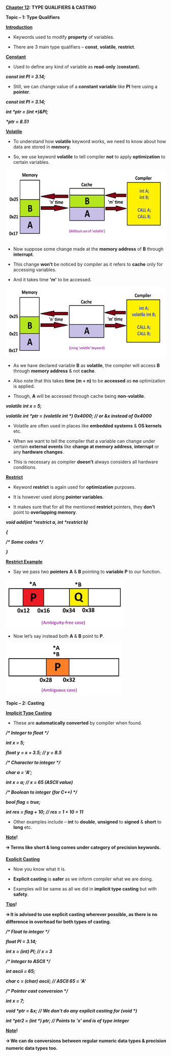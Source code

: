 **<u>Chapter 12</u>: TYPE QUALIFIERS & CASTING**

**Topic – 1: Type Qualifiers**

**<u>Introduction</u>**

- Keywords used to modify **property** of variables.

- There are 3 main type qualifiers – **const**, **volatile**,
  **restrict**.

**<u>Constant</u>**

- Used to define any kind of variable as **read-only** (**constant**).

***const int PI = 3.14;***

- Still, we can change value of a **constant variable** like **PI** here
  using a **pointer**.

***const int PI = 3.14;***

***int \*ptr = (int \*)&PI;***

***\*ptr = 8.51***

**<u>Volatile</u>**

- To understand how **volatile** keyword works, we need to know about
  how data are stored in **memory**.

- So, we use keyword **volatile** to tell compiler **not** to apply
  **optimization** to certain variables.

<img src="./media/image1.png"
style="width:6.26806in;height:2.32917in" />

- Now suppose some change made at the **memory address** of **B**
  through **interrupt**.

- This change **won’t** be noticed by compiler as it refers to **cache**
  only for accessing variables.

- And it takes time **'m'** to be accessed.

<img src="./media/image2.png"
style="width:6.26806in;height:2.30486in" />

- As we have declared variable **B** as **volatile**, the compiler will
  access **B** through **memory address** & not **cache**.

- Also note that this takes **time** **(m + n)** to be **accessed** as
  **no** optimization is applied.

- Though, **A** will be accessed through cache being **non-volatile**.

***volatile int x = 5;***

***volatile int \*ptr = (volatile int \*) 0x4000; // or &x instead of
0x4000***

- Volatile are often used in places like **embedded systems** & **OS
  kernels** etc.

- When we want to tell the compiler that a variable can change under
  certain **external events** like **change at memory address**,
  **interrupt** or any **hardware changes**.

- This is necessary as compiler **doesn’t** always considers all
  hardware conditions.

**<u>Restrict</u>**

- Keyword **restrict** is again used for **optimization** purposes.

- It is however used along **pointer variables**.

- It makes sure that for all the mentioned **restrict** pointers, they
  **don’t** point to **overlapping memory**.

***void add(int \*restrict a, int \*restrict b)***

***{***

***/\* Some codes \*/***

***}***

**<u>Restrict Example</u>**

- Say we pass two **pointers** **A** & **B** pointing to **variable**
  **P** to our function.

<img src="./media/image3.png" style="width:3.86819in;height:1.6011in" />

- Now let’s say instead both **A** & **B** point to **P**.

<img src="./media/image4.png" style="width:3.8072in;height:1.68975in" />

**Topic – 2: Casting**

**<u>Implicit Type Casting</u>**

- These are **automatically converted** by compiler when found.

***/\* Integer to float \*/***

***int x = 5;***

***float y = x + 3.5; // y = 8.5***

***/\* Character to integer \*/***

***char a = 'A';***

***int x = a; // x = 65 (ASCII value)***

***/\* Boolean to integer (for C++) \*/***

***bool flag = true;***

***int res = flag + 10; // res = 1 + 10 = 11***

- Other examples include – **int** to **double**, **unsigned** to
  **signed** & **short** to **long** etc.

**<u>Note</u>!**

**🡪 Terms like short & long comes under category of precision
keywords.**

**<u>Explicit Casting</u>**

- Now you know what it is.

- **Explicit casting** is **safer** as we inform compiler what we are
  doing.

- Examples will be same as all we did in **implicit type casting** but
  with **safety**.

**<u>Tips</u>!**

**🡪 It is advised to use explicit casting wherever possible, as there is
no difference in overhead for both types of casting.**

***/\* Float to integer \*/***

***float PI = 3.14;***

***int x = (int) PI; // x = 3***

***/\* Integer to ASCII \*/***

***int ascii = 65;***

***char c = (char) ascii; // ASCII 65 = 'A'***

***/\* Pointer cast conversion \*/***

***int x = 7;***

***void \*ptr = &x; // We don’t do any explicit casting for (void \*)***

***int \*ptr2 = (int \*) ptr; // Points to 'x' and is of type integer***

**<u>Note</u>!**

**🡪 We can do conversions between regular numeric data types & precision
numeric data types too.**
